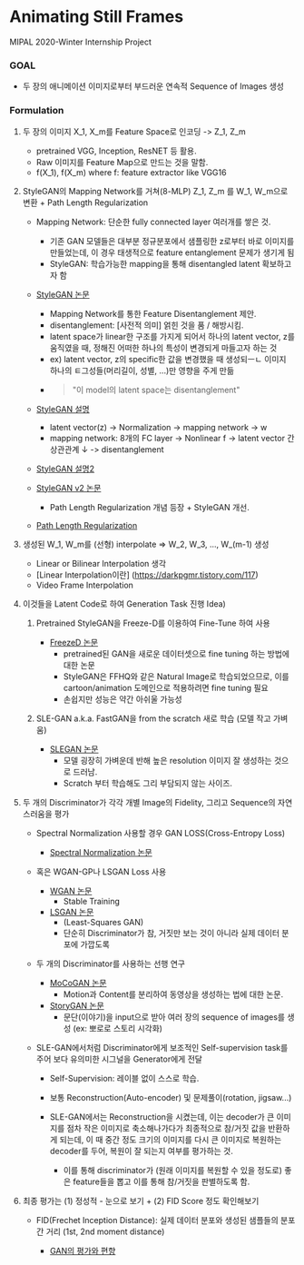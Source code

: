 # Animating Still Frames



MIPAL 2020-Winter Internship Project



### GOAL

- 두 장의 애니메이션 이미지로부터 부드러운 연속적 Sequence of Images 생성


### Formulation

1. 두 장의 이미지 X_1, X_m를 Feature Space로 인코딩 -> Z_1, Z_m
   - pretrained VGG, Inception, ResNET 등 활용.
   - Raw 이미지를 Feature Map으로 만드는 것을 말함. 
   - f(X_1), f(X_m) where f: feature extractor like VGG16

2. StyleGAN의 Mapping Network를 거쳐(8-MLP) Z_1, Z_m 를 W_1, W_m으로 변환 + Path Length Regularization

   - Mapping Network: 단순한 fully connected layer 여러개를 쌓은 것. 
     - 기존 GAN 모델들은 대부분 정규분포에서 샘플링한 z로부터 바로 이미지를 만들었는데, 이 경우 태생적으로 feature entanglement 문제가 생기게 됨
     - StyleGAN: 학습가능한 mapping을 통해 disentangled latent 확보하고자 함

   - [StyleGAN 논문](https://arxiv.org/abs/1812.04948)
     - Mapping Network를 통한 Feature Disentanglement 제안.
     - disentanglement: [사전적 의미] 얽힌 것을 품 / 해방시킴.
     - latent space가 linear한 구조를 가지게 되어서 하나의 latent vector, z를 움직였을 때, 정해진 어떠한 하나의 특성이 변경되게 마들고자 하는 것
     - ex) latent vector, z의 specific한 값을 변경했을 때 생성되ㅡㄴ 이미지 하나의 ㅌ그성들(머리길이, 성별, ...)만 영향을 주게 만듦 
     - > "이 model의 latent space는 disentanglement"

   - [StyleGAN 설명](https://blog.lunit.io/2019/02/25/a-style-based-generator-architecture-for-generative-adversarial-networks/)
      - latent vector(z) -> Normalization -> mapping network -> w
      - mapping network: 8개의 FC layer -> Nonlinear f -> latent vector 간 상관관계 ↓ -> disentanglement 
      
   - [StyleGAN 설명2](https://jayhey.github.io/deep%20learning/2019/01/16/style_based_GAN_2/)
   
   - [StyleGAN v2 논문](https://arxiv.org/abs/1912.04958)
     - Path Length Regularization 개념 등장 + StyleGAN 개선. 
     
   - [Path Length Regularization](https://paperswithcode.com/method/path-length-regularization)

3. 생성된 W_1, W_m를 (선형) interpolate => W_2, W_3, ..., W_(m-1) 생성
   - Linear or Bilinear Interpolation 생각
   - [Linear Interpolation이란] (https://darkpgmr.tistory.com/117)
   - Video Frame Interpolation

4. 이것들을 Latent Code로 하여 Generation Task 진행
   Idea)
   1. Pretrained StyleGAN을 Freeze-D를 이용하여 Fine-Tune 하여 사용
      - [FreezeD 논문](https://arxiv.org/abs/2002.10964)
        - pretrained된 GAN을 새로운 데이터셋으로 fine tuning 하는 방법에 대한 논문
        - StyleGAN은 FFHQ와 같은 Natural Image로 학습되었으므로, 이를 cartoon/animation 도메인으로 적용하려면 fine tuning 필요
        - 손쉽지만 성능은 약간 아쉬울 가능성
        
   2. SLE-GAN a.k.a. FastGAN을 from the scratch 새로 학습 (모델 작고 가벼움)
      - [SLEGAN 논문](https://arxiv.org/abs/2101.04775)
        - 모델 굉장히 가벼운데 반해 높은 resolution 이미지 잘 생성하는 것으로 드러남.
        - Scratch 부터 학습해도 그리 부담되지 않는 사이즈.

5. 두 개의 Discriminator가 각각 개별 Image의 Fidelity, 그리고 Sequence의 자연스러움을 평가
   - Spectral Normalization 사용할 경우 GAN LOSS(Cross-Entropy Loss)
     - [Spectral Normalization 논문](https://arxiv.org/abs/1802.05957)

   - 혹은 WGAN-GP나 LSGAN Loss 사용
     - [WGAN 논문](https://arxiv.org/pdf/1704.00028.pdf)
       - Stable Training 
     - [LSGAN 논문](https://arxiv.org/abs/1611.04076)
       - (Least-Squares GAN)
       - 단순히 Discriminator가 참, 거짓만 보는 것이 아니라 실제 데이터 분포에 가깝도록
   
   - 두 개의 Discriminator를 사용하는 선행 연구
     - [MoCoGAN 논문](https://arxiv.org/abs/1707.04993)
       - Motion과 Content를 분리하여 동영상을 생성하는 법에 대한 논문. 
     - [StoryGAN 논문](https://arxiv.org/abs/1812.02784)
       - 문단(이야기)을 input으로 받아 여러 장의 sequence of images를 생성 (ex: 뽀로로 스토리 시각화)
       
   - SLE-GAN에서처럼 Discriminator에게 보조적인 Self-supervision task를 주어 보다 유의미한 시그널을 Generator에게 전달
     - Self-Supervision: 레이블 없이 스스로 학습. 
     - 보통 Reconstruction(Auto-encoder) 및 문제풀이(rotation, jigsaw...)
     
     - SLE-GAN에서는 Reconstruction을 시켰는데, 이는 decoder가 큰 이미지를 점차 작은 이미지로 축소해나가다가 최종적으로 참/거짓 값을 반환하게 되는데, 이 때 중간 정도 크기의 이미지를 다시 큰 이미지로 복원하는 decoder를 두어, 복원이 잘 되는지 여부를 평가하는 것.
       - 이를 통해 discriminator가 (원래 이미지를 복원할 수 있을 정도로) 좋은 feature들을 뽑고 이를 통해 참/거짓을 판별하도록 함.
       
6. 최종 평가는 (1) 정성적 - 눈으로 보기 + (2) FID Score 정도 확인해보기

   - FID(Frechet Inception Distance): 실제 데이터 분포와 생성된 샘플들의 분포간 거리 (1st, 2nd moment distance)
     
     - [GAN의 평가와 편향](https://velog.io/@tobigs-gm1/evaluationandbias)
    
